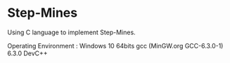 # Step-Mines
Using C language to implement Step-Mines.

Operating Environment : 
Windows 10 64bits
gcc (MinGW.org GCC-6.3.0-1) 6.3.0
DevC++
